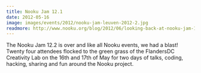 ```yaml
---
title: Nooku Jam 12.1
date: 2012-05-16
image: images/events/2012/nooku-jam-leuven-2012-2.jpg
readmore: http://www.nooku.org/blog/2012/06/looking-back-at-nooku-jam-12-2/
---
```


The Nooku Jam 12.2 is over and like all Nooku events, we had a blast! Twenty four attendees flocked to the green grass of the FlandersDC Creativity Lab on the 16th and 17th of May for two days of talks, coding, hacking, sharing and fun around the Nooku project.